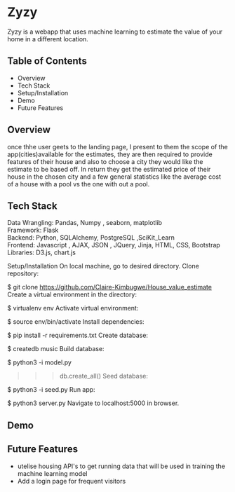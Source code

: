 # Zyzy 
Zyzy is a webapp that uses machine learning to estimate the value of your home in a different location.

## Table of Contents
* Overview
* Tech Stack
* Setup/Installation
* Demo
* Future Features

## Overview
once thhe user geets to the landing page, I present to them the scope of the app(cities)available for the estimates, 
they are then required to provide features of their house and also to choose a city they would like the estimate to be based off.
In return they get the estimated price of their house in the chosen city and a few general statistics like the average 
cost of a house with a pool vs the one with out a pool.


## Tech Stack
Data Wrangling: Pandas, Numpy , seaborn, matplotlib <br>
Framework: Flask <br>
Backend: Python, SQLAlchemy, PostgreSQL ,SciKit_Learn <br>
Frontend: Javascript , AJAX, JSON , JQuery, Jinja, HTML, CSS, Bootstrap <br>
Libraries: D3.js, chart.js

Setup/Installation
On local machine, go to desired directory. Clone  repository:

$ git clone https://github.com/Claire-Kimbugwe/House_value_estimate
Create a virtual environment in the directory:

$ virtualenv env
Activate virtual environment:

$ source env/bin/activate
Install dependencies:

$ pip install -r requirements.txt
Create database:

$ createdb music
Build database:

$ python3 -i model.py
>>> db.create_all()
Seed database:

$ python3 -i seed.py
Run app:

$ python3 server.py
Navigate to localhost:5000 in browser.


## Demo

## Future Features
* utelise housing API's to get running data that will be used in training the machine learning model
* Add a login page for frequent visitors 



